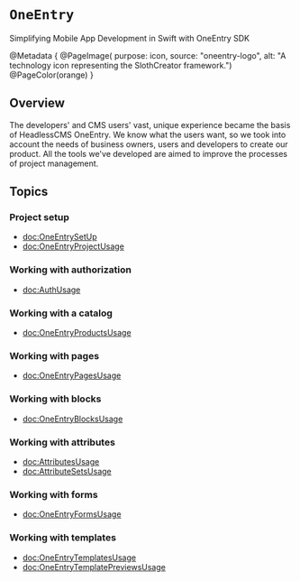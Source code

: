 # ``OneEntry``

Simplifying Mobile App Development in Swift with OneEntry SDK

@Metadata {
    @PageImage(
        purpose: icon, 
        source: "oneentry-logo", 
        alt: "A technology icon representing the SlothCreator framework.")
    @PageColor(orange)
}

## Overview

The developers' and CMS users' vast, unique experience became the basis of HeadlessCMS OneEntry.
We know what the users want, so we took into account the needs of business owners, users and developers to create our product.
All the tools we've developed are aimed to improve the processes of project management.

## Topics

### Project setup

- <doc:OneEntrySetUp>
- <doc:OneEntryProjectUsage>

### Working with authorization

- <doc:AuthUsage>

### Working with a catalog

- <doc:OneEntryProductsUsage>

### Working with pages

- <doc:OneEntryPagesUsage>

### Working with blocks

- <doc:OneEntryBlocksUsage>

### Working with attributes

- <doc:AttributesUsage>
- <doc:AttributeSetsUsage>

### Working with forms

- <doc:OneEntryFormsUsage>

### Working with templates

- <doc:OneEntryTemplatesUsage>
- <doc:OneEntryTemplatePreviewsUsage>
